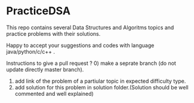 # PracticeDSA
This repo contains several Data Structures and Algoritms 
topics and practice problems with their solutions.

Happy to accept your suggestions and codes with language java/python/c/c++ .

Instructions to give a pull request ?
0) make a seprate branch (do not update directly master branch).
1) add link of the problem of a partiular topic in expected difficulty type.
2) add solution for this problem in solution folder.(Solution should be well commented and well explained)
